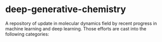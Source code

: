 # deep-generative-chemistry
A repository of update in molecular dynamics field by recent progress in machine learning and deep learning. Those efforts are cast into the following categories:
